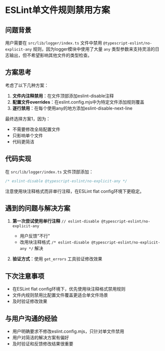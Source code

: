 # ESLint单文件规则禁用方案

## 问题背景
用户需要在 `src/lib/logger/index.ts` 文件中禁用 `@typescript-eslint/no-explicit-any` 规则，因为logger模块中使用了大量 `any` 类型参数来支持灵活的日志输出，但不希望影响其他文件的类型检查。

## 方案思考
考虑了以下几种方案：
1. **文件内注释禁用**：在文件顶部添加eslint-disable注释
2. **配置文件overrides**：在eslint.config.mjs中为特定文件添加规则覆盖
3. **逐行禁用**：在每个使用any的地方添加eslint-disable-next-line

最终选择方案1，因为：
- 不需要修改全局配置文件
- 只影响单个文件
- 代码更简洁

## 代码实现
在 `src/lib/logger/index.ts` 文件顶部添加：
```typescript
/* eslint-disable @typescript-eslint/no-explicit-any */
```

注意使用块注释格式而非单行注释，在ESLint flat config环境下更稳定。

## 遇到的问题与解决方案
1. **第一次尝试使用单行注释** `// eslint-disable @typescript-eslint/no-explicit-any`
   - 用户反馈"不行"
   - 改用块注释格式 `/* eslint-disable @typescript-eslint/no-explicit-any */` 解决

2. **验证方式**：使用 `get_errors` 工具验证修改效果

## 下次注意事项
- 在ESLint flat config环境下，优先使用块注释格式禁用规则
- 文件内规则禁用比配置文件覆盖更适合单文件场景
- 及时验证修改效果

## 与用户沟通的经验
- 用户明确要求不修改eslint.config.mjs，只针对单文件禁用
- 用户对简洁的解决方案有偏好
- 及时验证和反馈修改结果很重要